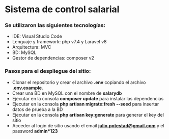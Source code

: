 # Sistema de control salarial
### Se utilizaron las siguientes tecnologías:
 - IDE: Visual Studio Code
 - Lenguaje y framework: php v7.4 y Laravel v8
 - Arquitectura: MVC
 - BD: MySQL
 - Gestor de dependencias: composer v2

### Pasos para el despliegue del sitio:
  - Clonar el repositorio y crear el archivo **.env** copiando el archivo **.env.example**.
  - Crear una BD en MySQL con el nombre de **salarydb**
  - Ejecutar en la consola **composer update** para instalar las dependencias
  - Ejecutar en la consola **php artisan migrate:fresh --seed** para insertar datos de prueba a la BD
  - Ejecutar en la consola **php artisan key:generate** para generar el key del sitio
  - Acceder al login de sitio usando el email **julio.potestad@gmail.com** y el password **admin*123**
